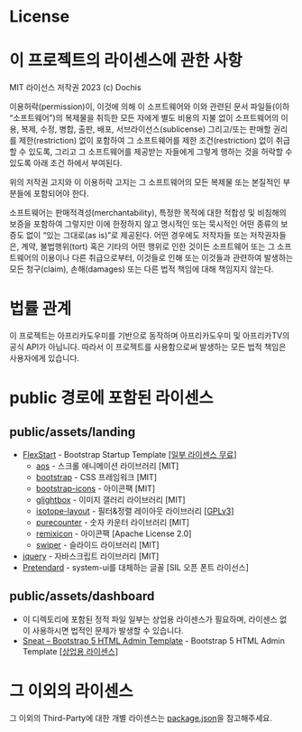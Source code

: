 # License
# 이 프로젝트의 라이센스에 관한 사항
MIT 라이선스
저작권 2023 (c) Dochis

이용허락(permission)이, 이것에 의해 이 소프트웨어와 이와 관련된 문서 파일들(이하 “소프트웨어”)의 복제물을 취득한 모든 자에게 별도 비용의 지불 없이 소프트웨어의 이용, 복제, 수정, 병합, 출판, 배포, 서브라이선스(sublicense) 그리고/또는 판매할 권리를 제한(restriction) 없이 포함하여 그 소프트웨어를 제한 조건(restriction) 없이 취급할 수 있도록, 그리고 그 소프트웨어를 제공받는 자들에게 그렇게 행하는 것을 허락할 수 있도록 아래 조건 하에서 부여된다.

위의 저작권 고지와 이 이용허락 고지는 그 소프트웨어의 모든 복제물 또는 본질적인 부분들에 포함되어야 한다.

소프트웨어는 판매적격성(merchantability), 특정한 목적에 대한 적합성 및 비침해의 보증을 포함하여 그렇지만 이에 한정하지 않고 명시적인 또는 묵시적인 어떤 종류의 보증도 없이 “있는 그대로(as is)”로 제공된다. 어떤 경우에도 저작자들 또는 저작권자들은, 계약, 불법행위(tort) 혹은 기타의 어떤 행위로 인한 것이든 소프트웨어 또는 그 소프트웨어의 이용이나 다른 취급으로부터, 이것들로 인해 또는 이것들과 관련하여 발생하는 모든 청구(claim), 손해(damages) 또는 다른 법적 책임에 대해 책임지지 않는다.

# 법률 관계
이 프로젝트는 아프리카도우미를 기반으로 동작하며 아프리카도우미 및 아프리카TV의 공식 API가 아닙니다. 따라서 이 프로젝트를 사용함으로써 발생하는 모든 법적 책임은 사용자에게 있습니다.

# public 경로에 포함된 라이센스
## public/assets/landing
  - [FlexStart](https://bootstrapmade.com/flexstart-bootstrap-startup-template/) - Bootstrap Startup Template [[일부 라이센스 무료]](https://bootstrapmade.com/license/)
    - [aos](https://michalsnik.github.io/aos/) - 스크롤 애니메이션 라이브러리 [MIT]
    - [bootstrap](https://getbootstrap.com/) - CSS 프레임워크 [MIT]
    - [bootstrap-icons](https://icons.getbootstrap.com/) - 아이콘팩 [MIT]
    - [glightbox](https://biati-digital.github.io/glightbox/) - 이미지 갤러리 라이브러리 [MIT]
    - [isotope-layout](https://isotope.metafizzy.co/) - 필터&정렬 레이아웃 라이브러리 [[GPLv3]](https://isotope.metafizzy.co/#open-source-license)
    - [purecounter](https://github.com/srexi/purecounterjs) - 숫자 카운터 라이브러리 [MIT]
    - [remixicon](https://remixicon.com/) - 아이콘팩 [Apache License 2.0]
    - [swiper](https://swiperjs.com/) - 슬라이드 라이브러리 [MIT]
  - [jquery](https://jquery.com/) - 자바스크립트 라이브러리 [MIT]
  - [Pretendard](https://cactus.tistory.com/306) - system-ui를 대체하는 글꼴 [SIL 오픈 폰트 라이선스]

## public/assets/dashboard
  - 이 디렉토리에 포함된 정적 파일 일부는 상업용 라이센스가 필요하며, 라이센스 없이 사용하시면 법적인 문제가 발생할 수 있습니다.
  - [Sneat – Bootstrap 5 HTML Admin Template](https://themeselection.com/item/sneat-bootstrap-html-admin-template/) - Bootstrap 5 HTML Admin Template [[상업용 라이센스]](https://themeselection.com/license/)

# 그 이외의 라이센스
그  이외의 Third-Party에 대한 개별 라이센스는 [package.json](./package.json)을 참고해주세요.